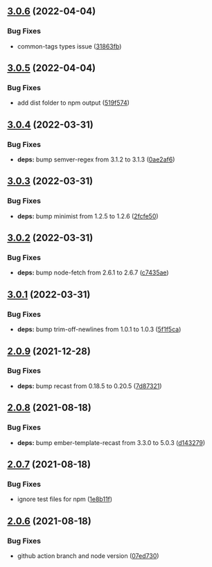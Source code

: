 ## [3.0.6](https://github.com/rajasegar/ast-node-finder/compare/v3.0.5...v3.0.6) (2022-04-04)


### Bug Fixes

* common-tags types issue ([31863fb](https://github.com/rajasegar/ast-node-finder/commit/31863fb2236cd461a9a393fa10bf7118855afd38))

## [3.0.5](https://github.com/rajasegar/ast-node-finder/compare/v3.0.4...v3.0.5) (2022-04-04)


### Bug Fixes

* add dist folder to npm output ([519f574](https://github.com/rajasegar/ast-node-finder/commit/519f574a69cb36c595f09ba2be15d313472cfe60))

## [3.0.4](https://github.com/rajasegar/ast-node-finder/compare/v3.0.3...v3.0.4) (2022-03-31)


### Bug Fixes

* **deps:** bump semver-regex from 3.1.2 to 3.1.3 ([0ae2af6](https://github.com/rajasegar/ast-node-finder/commit/0ae2af62f4f62bc12a8a36ebc36f2c37a7b074ab))

## [3.0.3](https://github.com/rajasegar/ast-node-finder/compare/v3.0.2...v3.0.3) (2022-03-31)


### Bug Fixes

* **deps:** bump minimist from 1.2.5 to 1.2.6 ([2fcfe50](https://github.com/rajasegar/ast-node-finder/commit/2fcfe509466d670dff31844de91315644dc05cfc))

## [3.0.2](https://github.com/rajasegar/ast-node-finder/compare/v3.0.1...v3.0.2) (2022-03-31)


### Bug Fixes

* **deps:** bump node-fetch from 2.6.1 to 2.6.7 ([c7435ae](https://github.com/rajasegar/ast-node-finder/commit/c7435ae0bebd47674cb69ec09c131edadc49ff68))

## [3.0.1](https://github.com/rajasegar/ast-node-finder/compare/v3.0.0...v3.0.1) (2022-03-31)


### Bug Fixes

* **deps:** bump trim-off-newlines from 1.0.1 to 1.0.3 ([5f1f5ca](https://github.com/rajasegar/ast-node-finder/commit/5f1f5ca22b6bdf05c84424fe466134f93d379dc1))

## [2.0.9](https://github.com/rajasegar/ast-node-finder/compare/v2.0.8...v2.0.9) (2021-12-28)


### Bug Fixes

* **deps:** bump recast from 0.18.5 to 0.20.5 ([7d87321](https://github.com/rajasegar/ast-node-finder/commit/7d873213061f7a4ce9415dbded5db1bbf61b0ae1))

## [2.0.8](https://github.com/rajasegar/ast-node-finder/compare/v2.0.7...v2.0.8) (2021-08-18)


### Bug Fixes

* **deps:** bump ember-template-recast from 3.3.0 to 5.0.3 ([d143279](https://github.com/rajasegar/ast-node-finder/commit/d143279fb1060022c52958318663e7ac97a3a588))

## [2.0.7](https://github.com/rajasegar/ast-node-finder/compare/v2.0.6...v2.0.7) (2021-08-18)


### Bug Fixes

* ignore test files for npm ([1e8b11f](https://github.com/rajasegar/ast-node-finder/commit/1e8b11f12fc0e32b5fd4adc124c8a572dc180192))

## [2.0.6](https://github.com/rajasegar/ast-node-finder/compare/v2.0.5...v2.0.6) (2021-08-18)


### Bug Fixes

* github action branch and node version ([07ed730](https://github.com/rajasegar/ast-node-finder/commit/07ed73051b69f910e537606471258753e2d4afa4))
